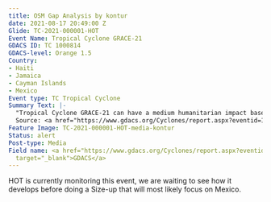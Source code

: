 ```yaml
---
title: OSM Gap Analysis by kontur
date: 2021-08-17 20:49:00 Z
Glide: TC-2021-000001-HOT
Event Name: Tropical Cyclone GRACE-21
GDACS ID: TC 1000814
GDACS-level: Orange 1.5
Country:
- Haiti
- Jamaica
- Cayman Islands
- Mexico
Event type: TC Tropical Cyclone
Summary Text: |-
  "Tropical Cyclone GRACE-21 can have a medium humanitarian impact based on the maximum sustained wind speed, exposed population and vulnerability."
  Source: <a href="https://www.gdacs.org/Cyclones/report.aspx?eventid=1000814&episodeid=17&eventtype=TC" target="_blank">GDACS</a>
Feature Image: TC-2021-000001-HOT-media-kontur
Status: alert
Post-type: Media
Field name: <a href="https://www.gdacs.org/Cyclones/report.aspx?eventid=1000814&episodeid=17&eventtype=TC"
  target="_blank">GDACS</a>
---
```


HOT is currently monitoring this event, we are waiting to see how it develops before doing a Size-up that will most likely focus on Mexico. 